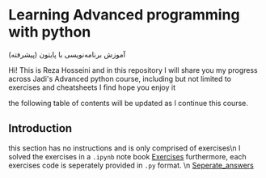 # Learning Advanced programming with python
آموزش برنامه‌نویسی با پایتون (پیشرفته)

Hi!
This is Reza Hosseini and in this repository I will share you my progress across Jadi's Advanced python course, including but not limited to exercises and cheatsheets I find
hope you enjoy it

the following table of contents will be updated as I continue this course.

## Introduction
this section has no instructions and is only comprised of exercises\n
I solved the exercises in a `.ipynb` note book
[Exercises](/Chapter01-Intro/Exercises.ipynb)
furthermore, each exercises code is seperately provided in `.py` format. \n
[Seperate_answers](/Chapter01-Intro/py%20files)